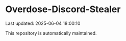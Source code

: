 # Overdose-Discord-Stealer

Last updated: 2025-06-04 18:00:10

This repository is automatically maintained.
